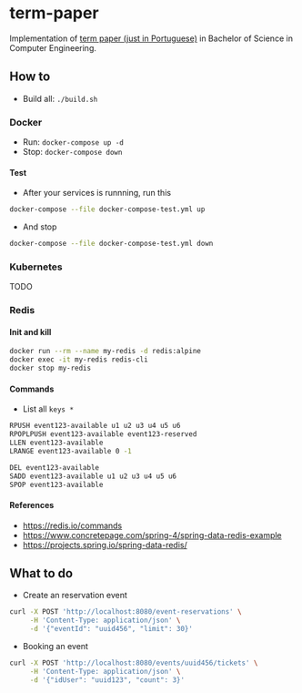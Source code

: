 # term-paper

Implementation of [term paper (just in Portuguese)](https://github.com/andreformento/tcc-engenharia/) in Bachelor of Science in Computer Engineering.

## How to

- Build all: `./build.sh`

### Docker

- Run: `docker-compose up -d`
- Stop: `docker-compose down`

#### Test

- After your services is runnning, run this

```bash
docker-compose --file docker-compose-test.yml up
```

- And stop

```bash
docker-compose --file docker-compose-test.yml down
```

### Kubernetes

TODO

### Redis

#### Init and kill

```bash
docker run --rm --name my-redis -d redis:alpine
docker exec -it my-redis redis-cli
docker stop my-redis
```

#### Commands

- List all `keys *`

```bash
RPUSH event123-available u1 u2 u3 u4 u5 u6
RPOPLPUSH event123-available event123-reserved
LLEN event123-available
LRANGE event123-available 0 -1

DEL event123-available
SADD event123-available u1 u2 u3 u4 u5 u6
SPOP event123-available
```

#### References

- https://redis.io/commands
- https://www.concretepage.com/spring-4/spring-data-redis-example
- https://projects.spring.io/spring-data-redis/

## What to do

- Create an reservation event

```bash
curl -X POST 'http://localhost:8080/event-reservations' \
     -H 'Content-Type: application/json' \
     -d '{"eventId": "uuid456", "limit": 30}'
```

- Booking an event

```bash
curl -X POST 'http://localhost:8080/events/uuid456/tickets' \
     -H 'Content-Type: application/json' \
     -d '{"idUser": "uuid123", "count": 3}'
```
